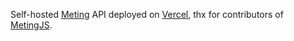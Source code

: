 Self-hosted [Meting](https://github.com/metowolf/Meting) API deployed on [Vercel](https://vercel.com/), thx for contributors of  [MetingJS](https://github.com/metowolf/MetingJS).
